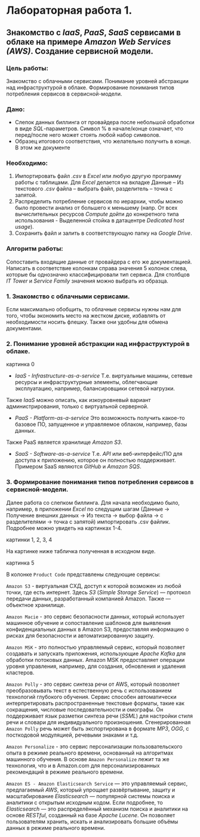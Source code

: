 # Лабораторная работа 1. 
## Знакомство с _IaaS_, _PaaS_, _SaaS_ сервисами в облаке на примере _Amazon Web Services (AWS)_. Создание сервисной модели.
### Цель работы: 

Знакомство с облачными сервисами. Понимание уровней абстракции над инфраструктурой в облаке. Формирование понимания типов потребления сервисов в сервисной-модели. 
### Дано: 
- Слепок данных биллинга от провайдера после небольшой обработки в виде _SQL_-параметров. Символ % в начале/конце означает, что перед/после него может стоять любой набор символов.
- Образец итогового соответствия, что желательно получить в конце. В этом же документе  
### Необходимо: 

1. Импортировать файл _.csv_ в _Excel_ или любую другую программу работы с таблицами. Для _Excel_ делается на вкладке Данные – Из текстового _.csv_ файла – выбрать файл, разделитель – точка с запятой.
2. Распределить потребление сервисов по иерархии, чтобы можно было провести анализ от большего к меньшему (напр. От всех вычислительных ресурсов _Compute_ дойти до конкретного типа использования - Выделенной стойка в датацентре _Dedicated host usage_).
3. Сохранить файл и залить в соответствующую папку на _Google Drive_.

### Алгоритм работы: 
Сопоставить входящие данные от провайдера с его же документацией. Написать в соответствие колонкам справа значения 5 колонок слева, которые бы однозначно классифицировали тип сервиса. Для столбцов _IT Tower_ и _Service Family_ значения можно выбрать из образца.
### 1. Знакомство с облачными сервисами. 
	
Если максимально обобщить, то облачные сервисы нужны нам для того, чтобы экономить
место на жестком диске, избавлять от необходимости носить флешку. Также они удобны
для обмена документами. 
 
### 2. Понимание уровней абстракции над инфраструктурой в облаке. 

картинка 0

- _IaaS - Infrastructure-as-a-service_
Т.е. виртуальные машины, сетевые ресурсы и инфраструктурные элементы, облегчающие
эксплуатацию, например, балансировщики сетевой нагрузки. 

Также _IaaS_ можно описать, как изкоуровневый вариант администрирования, только с
виртуальной серверной.

- _PaaS - Platform-as-a-service_
Это возможность получить какое-то базовое ПО, запущенное и управляемое облаком, 
например, базы данных.

Также PaaS является хранилище _Amazon S3_.

- _SaaS - Software-as-a-service_
Т.е. _API_ или веб-интерфейс/ПО для доступа к приложению, которое он полностью 
поддерживает. Примером SaaS являются _GitHub_ и _Amazon SQS_.

### 3. Формирование понимания типов потребления сервисов в сервисной-модели. 
Далее работа со слепком биллинга. Для начала необходимо было, например,
в приложении _Excel_ по следущим шагам (Данные -> Получение внешних данных -> 
Из текста -> выбор файла -> с разделителями -> точка с запятой) импортировать
.csv файлик. Подробнее можно увидеть на картинках 1-4. 

картинки 1, 2, 3, 4

На картинке ниже табличка полученная в исходном виде. 

картинка 5

В колонке `Product Code` представлены следующие сервисы:

`Amazon S3` - виртуальная СХД, доступ к которой возможен из любой точки, где есть 
интернет. Здесь _S3_ (_Simple Storage Service_) — протокол передачи данных, 
разработанный компанией Amazon. Также — объектное хранилище.

`Amazon Macie` - это сервис безопасности данных, который использует машинное 
обучение и сопоставление шаблонов для выявления конфиденциальных данных в 
Amazon S3, предоставляя информацию о рисках для безопасности и автоматизированную 
защиту.

`Amazon MSK` - это полностью управляемый сервис, который позволяет создавать и 
запускать приложения, использующие _Apache Kafka_ для обработки потоковых данных. 
Amazon MSK предоставляет операции уровня управления, например, для создания, 
обновления и удаления кластеров.

`Amazon Polly` - это сервис синтеза речи от AWS, который позволяет преобразовывать 
текст в естественную речь с использованием технологий глубокого обучения. 
Сервис способен автоматически интерпретировать распространенные текстовые форматы,
такие как сокращения, числовые последовательности и омографы.
Он поддерживает язык разметки синтеза речи (_SSML_) для настройки стиля речи и 
словари для индивидуального произношения. Сгенерированная `Amazon Polly` 
речь может быть экспортирована в формате _MP3_, _OGG_, с посткодовой модуляцией, 
речевыми знаками и т.д.

`Amazon Personalize` - это сервис персонализации пользовательского опыта в режиме 
реального времени, основанный на алгоритмах машинного обучения.
В основе `Amazon Personalize` лежит та же технология, что и в Amazon.com для 
персонализированных рекомендаций в режиме реального времени.

`Amazon ES - Amazon Elasticsearch Service` — это управляемый сервис, предлагаемый 
_AWS_, который упрощает развёртывание, защиту и масштабирование _Elasticsearch_ — 
популярной системы поиска и аналитики с открытым исходным кодом. 
Если подробнее, то _Elasticsearch_ — это распределённый механизм поиска и аналитики 
на основе _RESTful_, созданный на базе _Apache Lucene_. Он позволяет пользователям 
хранить, искать и анализировать большие объёмы данных в режиме реального времени.

